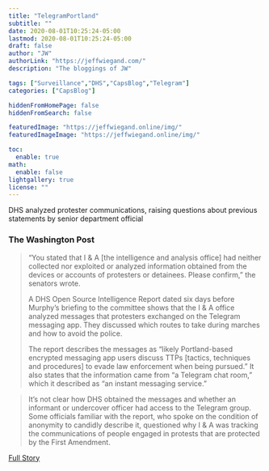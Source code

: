 ```yaml
---
title: "TelegramPortland"
subtitle: ""
date: 2020-08-01T10:25:24-05:00
lastmod: 2020-08-01T10:25:24-05:00
draft: false
author: "JW"
authorLink: "https://jeffwiegand.com/"
description: "The bloggings of JW"

tags: ["Surveillance","DHS","CapsBlog","Telegram"]
categories: ["CapsBlog"]

hiddenFromHomePage: false
hiddenFromSearch: false

featuredImage: "https://jeffwiegand.online/img/"
featuredImageImage: "https://jeffwiegand.online/img/"

toc:
  enable: true
math:
  enable: false
lightgallery: true
license: ""
---
```


DHS analyzed protester communications, raising questions about previous statements by senior department official

<!--more-->

### The Washington Post

>“You stated that I & A [the intelligence and analysis office] had neither collected nor exploited or analyzed information obtained from the devices or accounts of protesters or detainees. Please confirm,” the senators wrote.
>
>A DHS Open Source Intelligence Report dated six days before Murphy’s briefing to the committee shows that the I & A office analyzed messages that protesters exchanged on the Telegram messaging app. They discussed which routes to take during marches and how to avoid the police.
>
>The report describes the messages as “likely Portland-based encrypted messaging app users discuss TTPs [tactics, techniques and procedures] to evade law enforcement when being pursued.” It also states that the information came from “a Telegram chat room,” which it described as “an instant messaging service.”

>It’s not clear how DHS obtained the messages and whether an informant or undercover officer had access to the Telegram group. Some officials familiar with the report, who spoke on the condition of anonymity to candidly describe it, questioned why I & A was tracking the communications of people engaged in protests that are protected by the First Amendment.

[Full Story](#https://www.washingtonpost.com/national-security/dhs-analyzed-protester-communications-raising-questions-about-previous-statements-by-senior-department-official/2020/07/31/313163c6-d359-11ea-9038-af089b63ac21_story.html)
